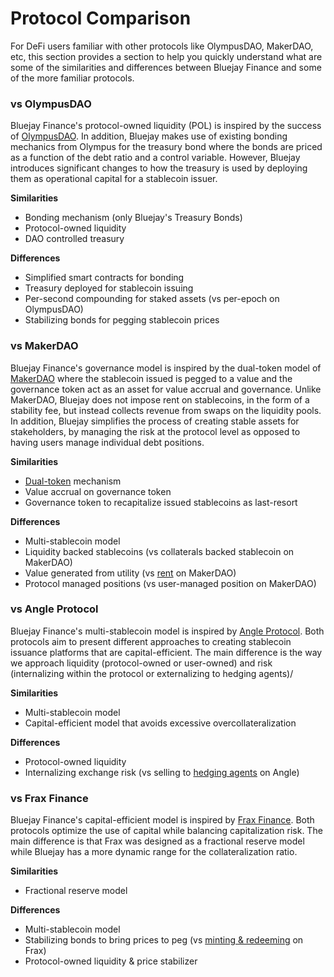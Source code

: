 # Protocol Comparison

For DeFi users familiar with other protocols like OlympusDAO, MakerDAO, etc, this section provides a section to help you quickly understand what are some of the similarities and differences between Bluejay Finance and some of the more familiar protocols.&#x20;

### vs OlympusDAO

Bluejay Finance's protocol-owned liquidity (POL) is inspired by the success of [OlympusDAO](https://www.olympusdao.finance). In addition, Bluejay makes use of existing bonding mechanics from Olympus for the treasury bond where the bonds are priced as a function of the debt ratio and a control variable. However, Bluejay introduces significant changes to how the treasury is used by deploying them as operational capital for a stablecoin issuer.

**Similarities**

* Bonding mechanism (only Bluejay's Treasury Bonds)
* Protocol-owned liquidity
* DAO controlled treasury

**Differences**

* Simplified smart contracts for bonding
* Treasury deployed for stablecoin issuing
* Per-second compounding for staked assets (vs per-epoch on OlympusDAO)
* Stabilizing bonds for pegging stablecoin prices

### vs MakerDAO

Bluejay Finance's governance model is inspired by the dual-token model of [MakerDAO](https://makerdao.com) where the stablecoin issued is pegged to a value and the governance token act as an asset for value accrual and governance. Unlike MakerDAO, Bluejay does not impose rent on stablecoins, in the form of a stability fee, but instead collects revenue from swaps on the liquidity pools. In addition, Bluejay simplifies the process of creating stable assets for stakeholders, by managing the risk at the protocol level as opposed to having users manage individual debt positions.&#x20;

**Similarities**

* [Dual-token](https://www.linkedin.com/pulse/ep-53-basic-primer-token-design-dai-makerdao-og-stablecoin-tan/) mechanism
* Value accrual on governance token
* Governance token to recapitalize issued stablecoins as last-resort

**Differences**

* Multi-stablecoin model
* Liquidity backed stablecoins (vs collaterals backed stablecoin on MakerDAO)
* Value generated from utility (vs [rent](https://makerdao.world/en/learn/vaults/stability-fees/) on MakerDAO)
* Protocol managed positions (vs user-managed position on MakerDAO)

### vs Angle Protocol

Bluejay Finance's multi-stablecoin model is inspired by [Angle Protocol](https://www.angle.money). Both protocols aim to present different approaches to creating stablecoin issuance platforms that are capital-efficient. The main difference is the way we approach liquidity (protocol-owned or user-owned) and risk (internalizing within the protocol or externalizing to hedging agents)/

**Similarities**

* Multi-stablecoin model
* Capital-efficient model that avoids excessive overcollateralization

**Differences**

* Protocol-owned liquidity
* Internalizing exchange risk (vs selling to [hedging agents](https://docs.angle.money/concepts/hedging-agents) on Angle)

### vs Frax Finance

Bluejay Finance's capital-efficient model is inspired by [Frax Finance](https://frax.finance). Both protocols optimize the use of capital while balancing capitalization risk. The main difference is that Frax was designed as a fractional reserve model while Bluejay has a more dynamic range for the collateralization ratio.

**Similarities**

* Fractional reserve model

**Differences**

* Multi-stablecoin model
* Stabilizing bonds to bring prices to peg (vs [minting & redeeming](https://docs.frax.finance/minting-and-redeeming) on Frax)
* Protocol-owned liquidity & price stabilizer
